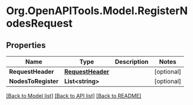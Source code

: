 # Org.OpenAPITools.Model.RegisterNodesRequest

## Properties

Name | Type | Description | Notes
------------ | ------------- | ------------- | -------------
**RequestHeader** | [**RequestHeader**](RequestHeader.md) |  | [optional] 
**NodesToRegister** | **List&lt;string&gt;** |  | [optional] 

[[Back to Model list]](../README.md#documentation-for-models) [[Back to API list]](../README.md#documentation-for-api-endpoints) [[Back to README]](../README.md)

